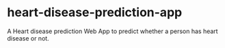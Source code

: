 # heart-disease-prediction-app

A Heart disease prediction Web App to predict whether a person has heart disease or not.

